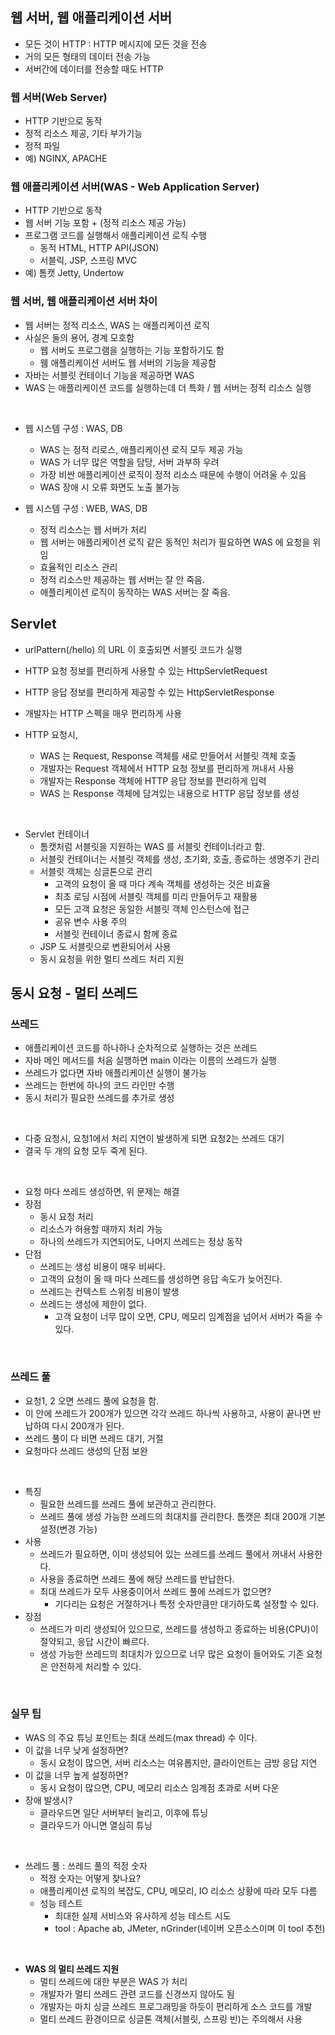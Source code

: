 ## 웹 서버, 웹 애플리케이션 서버
- 모든 것이 HTTP : HTTP 메시지에 모든 것을 전송
- 거의 모든 형태의 데이터 전송 가능
- 서버간에 데이터를 전송할 때도 HTTP

### 웹 서버(Web Server) 
- HTTP 기반으로 동작
- 정적 리소스 제공, 기타 부가기능
- 정적 파일
- 예) NGINX, APACHE 

### 웹 애플리케이션 서버(WAS - Web Application Server)
- HTTP 기반으로 동작
- 웹 서버 기능 포함 + (정적 리소스 제공 가능)
- 프로그램 코드를 실행해서 애플리케이션 로직 수행
  - 동적 HTML, HTTP API(JSON)
  - 서블릭, JSP, 스프링 MVC
- 예) 톰캣 Jetty, Undertow

### 웹 서버, 웹 애플리케이션 서버 차이 
- 웹 서버는 정적 리소스, WAS 는 애플리케이션 로직
- 사실은 둘의 용어, 경계 모호함
  - 웹 서버도 프로그램을 실행하는 기능 포함하기도 함
  - 웸 애플리케이션 서버도 웹 서버의 기능을 제공함
- 자바는 서블릿 컨테이너 기능을 제공하면 WAS 
- WAS 는 애플리케이션 코드를 실행하는데 더 특화 / 웹 서버는 정적 리소스 실행

<br>

- 웹 시스템 구성 : WAS, DB
  - WAS 는 정적 리로스, 애플리케이션 로직 모두 제공 가능
  - WAS 가 너무 많은 역할을 담당, 서버 과부하 우려
  - 가장 비싼 애플리케이션 로직이 정적 리소스 때문에 수행이 어려울 수 있음
  - WAS 장애 시 오류 화면도 노출 불가능

- 웹 시스템 구성 : WEB, WAS, DB
  - 정적 리소스는 웹 서버가 처리
  - 웹 서버는 애플리케이션 로직 같은 동적인 처리가 필요하면 WAS 에 요청을 위임
  - 효율적인 리소스 관리
  - 정적 리소스만 제공하는 웹 서버는 잘 안 죽음.
  - 애플리케이션 로직이 동작하는 WAS 서버는 잘 죽음.

## Servlet
- urlPattern(/hello) 의 URL 이 호출되면 서블릿 코드가 실행
- HTTP 요청 정보를 편리하게 사용할 수 있는 HttpServletRequest
- HTTP 응답 정보를 편리하게 제공할 수 있는 HttpServletResponse
- 개발자는 HTTP 스펙을 매우 편리하게 사용

- HTTP 요청시,
  - WAS 는 Request, Response 객체를 새로 만들어서 서블릿 객체 호출
  - 개발자는 Request 객체에서 HTTP 요청 정보를 편리하게 꺼내서 사용
  - 개발자는 Response 객체에 HTTP 응답 정보를 편리하게 입력
  - WAS 는 Response 객체에 담겨있는 내용으로 HTTP 응답 정보를 생성

<br>

- Servlet 컨테이너
  - 톰캣처럼 서블릿을 지원하는 WAS 를 서블릿 컨테이너라고 함.
  - 서블릿 컨테이너는 서블릿 객체를 생성, 초기화, 호출, 종료하는 생명주기 관리
  - 서블릿 객체는 싱글톤으로 관리
    - 고객의 요청이 올 때 마다 계속 객체를 생성하는 것은 비효율
    - 최초 로딩 시점에 서블릿 객체를 미리 만들어두고 재활용
    - 모든 고객 요청은 동일한 서블릿 객체 인스턴스에 접근
    - 공유 변수 사용 주의
    - 서블릿 컨테이너 종료시 함께 종료
  - JSP 도 서블릿으로 변환되어서 사용
  - 동시 요청을 위한 멀티 쓰레드 처리 지원

## 동시 요청 - 멀티 쓰레드 
### 쓰레드
- 애플리케이션 코드를 하나하나 순차적으로 실행하는 것은 쓰레드 
- 자바 메인 메서드를 처음 실행하면 main 이라는 이름의 쓰레드가 실행
- 쓰레드가 없다면 자바 애플리케이션 실행이 불가능
- 쓰레드는 한번에 하나의 코드 라인만 수행
- 동시 처리가 필요한 쓰레드를 추가로 생성

<br>

- 다중 요청시, 요청1에서 처리 지연이 발생하게 되면 요청2는 쓰레드 대기
- 결국 두 개의 요청 모두 죽게 된다. 

<br>

- 요청 마다 쓰레드 생성하면, 위 문제는 해결
- 장점
  - 동시 요청 처리
  - 리소스가 허용할 때까지 처리 가능
  - 하나의 쓰레드가 지연되어도, 나머지 쓰레드는 정상 동작
- 단점
  - 쓰레드는 생성 비용이 매우 비싸다. 
  - 고객의 요청이 올 때 마다 쓰레드를 생성하면 응답 속도가 늦어진다. 
  - 쓰레드는 컨텍스트 스위칭 비용이 발생
  - 쓰레드는 생성에 제한이 없다. 
    - 고객 요청이 너무 많이 오면, CPU, 메모리 임계점을 넘어서 서버가 죽을 수 있다. 

<br>

### 쓰레드 풀
- 요청1, 2 오면 쓰레드 풀에 요청을 함.
- 이 안에 쓰레드가 200개가 있으면 각각 쓰레드 하나씩 사용하고, 사용이 끝나면 반납하여 다시 200개가 된다.
- 쓰레드 풀이 다 비면 쓰레드 대기, 거절
- 요청마다 쓰레드 생성의 단점 보완

<br>

- 특징
  - 필요한 쓰레드를 쓰레드 풀에 보관하고 관리한다.
  - 쓰레드 풀에 생성 가능한 쓰레드의 최대치를 관리한다. 톰캣은 최대 200개 기본 설정(변경 가능)
- 사용
  - 쓰레드가 필요하면, 이미 생성되어 있는 쓰레드를 쓰레드 풀에서 꺼내서 사용한다. 
  - 사용을 종료하면 쓰레드 풀에 해당 쓰레드를 반납한다. 
  - 최대 쓰레드가 모두 사용중이어서 쓰레드 풀에 쓰레드가 없으면?
    - 기다리는 요청은 거절하거나 특정 숫자만큼만 대기하도록 설정할 수 있다. 
- 장점
  - 쓰레드가 미리 생성되어 있으므로, 쓰레드를 생성하고 종료하는 비용(CPU)이 절약되고, 응답 시간이 빠르다.
  - 생성 가능한 쓰레드의 최대치가 있으므로 너무 많은 요청이 들어와도 기존 요청은 안전하게 처리할 수 있다. 

<br>

### 실무 팁
- WAS 의 주요 튜닝 포인트는 최대 쓰레드(max thread) 수 이다. 
- 이 값을 너무 낮게 설정하면?
  - 동시 요청이 많으면, 서버 리소스는 여유롭지만, 클라이언트는 금방 응답 지연
- 이 값을 너무 높게 설정하면?
  - 동시 요청이 많으면, CPU, 메모리 리소스 임계점 초과로 서버 다운
- 장애 발생시?
  - 클라우드면 일단 서버부터 늘리고, 이후에 튜닝
  - 클라우드가 아니면 열심히 튜닝

<br>

- 쓰레드 풀 : 쓰레드 풀의 적정 숫자
  - 적정 숫자는 어떻게 찾나요?
  - 애플리케이션 로직의 복잡도, CPU, 메모리, IO 리소스 상황에 따라 모두 다름
  - 성능 테스트
    - 최대한 실제 서비스와 유사하게 성능 테스트 시도
    - tool : Apache ab, JMeter, nGrinder(네이버 오픈소스이며 이 tool 추천)

<br>

- **WAS 의 멀티 쓰레드 지원**
  - 멀티 쓰레드에 대한 부분은 WAS 가 처리
  - 개발자가 멀티 쓰레드 관련 코드를 신경쓰지 않아도 됨
  - 개발자는 마치 싱글 쓰레드 프로그래밍을 하듯이 편리하게 소스 코드를 개발
  - 멀티 쓰레드 환경이므로 싱글톤 객체(서블릿, 스프링 빈)는 주의해서 사용

## 

